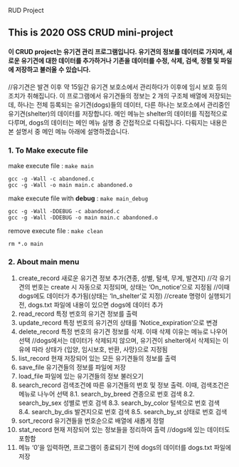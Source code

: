 RUD Project
## This is 2020 OSS CRUD mini-project

#### 이 CRUD project는 유기견 관리 프로그램입니다. 유기견의 정보를 데이터로 가지며, 새로운 유기견에 대한 데이터를 추가하거나 기존을 데이터를 수정, 삭제, 검색, 정렬 및 파일에 저장하고 불러올 수 있습니다. 
//유기견은 발견 이후 약 15일간 유기견 보호소에서 관리하다가 이후에 임시 보호 등의 조치가 취해집니다. 이 프로그램에서 유기견들의 정보는 2 개의 구조체 배열에 저장되는데, 하나는 전체 등록되는 유기견(dogs)들의 데이터, 다른 하나는 보호소에서 관리중인 유기견(shelter)의 데이터를 저장합니다. 메인 메뉴는 shelter의 데이터를 직접적으로 다루며, dogs의 데이터는 메인 메뉴 실행 중 간접적으로 다뤄집니다. 다뤄지는 내용은 본 설명서 중 메인 메뉴 아래에 설명하겠습니다.

### 1. To Make execute file

make execute file : `make main`
 ```
 gcc -g -Wall -c abandoned.c
 gcc -g -Wall -o main main.c abandoned.o
 ```
make execute file with __debug__ : `make main_debug`
 ```
 gcc -g -Wall -DDEBUG -c abandoned.c
 gcc -g -Wall -DDEBUG -o main main.c abandoned.o
 ```

remove execute file : `make clean`
 ```
 rm *.o main
 ```
### 2. About main menu

1. create_record 새로운 유기견 정보 추가(견종, 성별, 털색, 무게, 발견지)
//각 유기견의 번호는 create 시 자동으로 지정되며, 상태는 ‘On_notice’으로 지정됨
//이때 dogs에도 데이터가 추가됨(상태는 ‘In_shelter’로 지정)
//create 명령이 실행되기 전, dogs.txt 파일에 내용이 있으면 dogs에 데이터 추가
2. read_record 특정 번호의 유기견 정보를 출력
3. update_record 특정 번호의 유기견의 상태를 ‘Notice_expiration’으로 변경
4. delete_record 특정 번호의 유기견 정보를 삭제. 이때 삭제 이유는 메뉴로 나우어 선택
//dogs에서는 데이터가 삭제되지 않으며, 유기견이 shelter에서 삭제되는 이유에 따라 상태가 {입양, 임시보호, 반환, 사망}으로 지정됨
5. list_record 현재 저장되어 있는 모든 유기견들의 정보를 출력
6. save_file 유기견들의 정보를 파일에 저장
7. load_file 파일에 있는 유기견들의 정보 불러오기
8. search_record 검색조건에 따른 유기견들의 번호 및 정보 출력. 이때, 검색조건은 메뉴로 나누어 선택
8.1. search_by_breed 견종으로 번호 검색
8.2. search_by_sex 성별로 번호 검색
8.3. search_by_color 털색으로 번호 검색
8.4. search_by_dis 발견지으로 번호 검색
8.5. search_by_st 상태로 번호 검색
9. sort_record 유기견들을 번호순으로 배열에 새롭게 정렬
10. stat_record 현재 저장되어 있는 정보들을 정리하여 출력
//dogs에 있는 데이터도 포함함
0. 메뉴 ‘0’을 입력하면, 프로그램이 종료되기 전에 dogs의 데이터를 dogs.txt 파일에 저장

